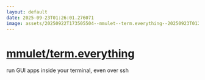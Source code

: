 ```yaml
---
layout: default
date: 2025-09-23T01:26:01.276071
image: assets/20250922T173505504--mmulet--term.everything--20250923T012506273--cropped.png
---
```


# [mmulet/term.everything](https://github.com/mmulet/term.everything)

run GUI apps inside your terminal, even over ssh
